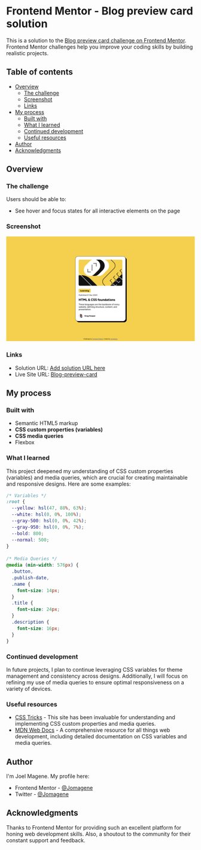 # Frontend Mentor - Blog preview card solution

This is a solution to the [Blog preview card challenge on Frontend Mentor](https://www.frontendmentor.io/challenges/blog-preview-card-ckPaj01IcS). Frontend Mentor challenges help you improve your coding skills by building realistic projects.

## Table of contents

- [Overview](#overview)
  - [The challenge](#the-challenge)
  - [Screenshot](#screenshot)
  - [Links](#links)
- [My process](#my-process)
  - [Built with](#built-with)
  - [What I learned](#what-i-learned)
  - [Continued development](#continued-development)
  - [Useful resources](#useful-resources)
- [Author](#author)
- [Acknowledgments](#acknowledgments)

## Overview

### The challenge

Users should be able to:

- See hover and focus states for all interactive elements on the page

### Screenshot

![](./screenshot.png)

### Links

- Solution URL: [Add solution URL here](https://your-solution-url.com)
- Live Site URL: [Blog-preview-card](https://jomagene.github.io/Blog-preview-card/)

## My process

### Built with

- Semantic HTML5 markup
- **CSS custom properties (variables)**
- **CSS media queries**
- Flexbox

### What I learned

This project deepened my understanding of CSS custom properties (variables) and media queries, which are crucial for creating maintainable and responsive designs. Here are some examples:

```css
/* Variables */
:root {
  --yellow: hsl(47, 88%, 63%);
  --white: hsl(0, 0%, 100%);
  --gray-500: hsl(0, 0%, 42%);
  --gray-950: hsl(0, 0%, 7%);
  --bold: 800;
  --normal: 500;
}

/* Media Queries */
@media (min-width: 576px) {
  .button,
  .publish-date,
  .name {
    font-size: 14px;
  }
  .title {
    font-size: 24px;
  }
  .description {
    font-size: 16px;
  }
}
```

### Continued development

In future projects, I plan to continue leveraging CSS variables for theme management and consistency across designs. Additionally, I will focus on refining my use of media queries to ensure optimal responsiveness on a variety of devices.

### Useful resources

- [CSS Tricks](https://css-tricks.com) - This site has been invaluable for understanding and implementing CSS custom properties and media queries.
- [MDN Web Docs](https://developer.mozilla.org) - A comprehensive resource for all things web development, including detailed documentation on CSS variables and media queries.

## Author

I'm Joel Magene. My profile here:

- Frontend Mentor - [@Jomagene](https://www.frontendmentor.io/profile/Jomagene)
- Twitter - [@Jomagene](https://www.twitter.com/Jomagene)

## Acknowledgments

Thanks to Frontend Mentor for providing such an excellent platform for honing web development skills. Also, a shoutout to the community for their constant support and feedback.
